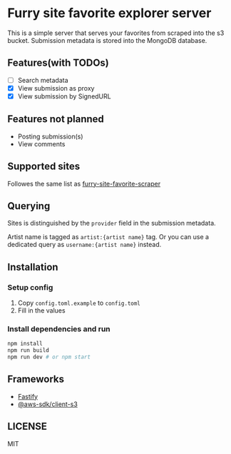 # Furry site favorite explorer server

This is a simple server that serves your favorites from scraped into the s3 bucket. Submission metadata is stored into the MongoDB database.

## Features(with TODOs)

- [ ] Search metadata
- [x] View submission as proxy
- [x] View submission by SignedURL

## Features not planned

- Posting submission(s)
- View comments

## Supported sites

Followes the same list as [furry-site-favorite-scraper](https://github.com/webstory/mirma.cc-scrapbook-utils)

## Querying

Sites is distinguished by the `provider` field in the submission metadata.

Artist name is tagged as `artist:{artist name}` tag. Or you can use a dedicated query as `username:{artist name}` instead.

## Installation

### Setup config

1. Copy `config.toml.example` to `config.toml`
2. Fill in the values

### Install dependencies and run

```bash
npm install
npm run build
npm run dev # or npm start
```

## Frameworks

- [Fastify](https://www.fastify.io/)
- [@aws-sdk/client-s3](https://www.npmjs.com/package/@aws-sdk/client-s3)

## LICENSE

MIT
